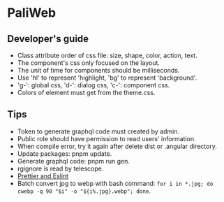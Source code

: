 # PaliWeb

## Developer's guide

- Class attribute order of css file: size, shape, color, action, text.
- The component's css only focused on the layout.
- The unit of time for components should be milliseconds.
- Use 'hl' to represent 'highlight, 'bg' to represent 'background'.
- 'g-': global css, 'd-': dialog css, 'c-': component css.
- Colors of element must get from the theme.css.

## Tips

- Token to generate graphql code must created by admin.
- Public role should have permission to read users' information.
- When compile error, try it again after delete dist or .angular directory.
- Update packages: pnpm update.
- Generate graphql code: pnpm run gen.
- rgignore is read by telescope.
- [Prettier and Eslint](https://blog.bitsrc.io/how-ive-set-up-eslint-and-prettier-in-angular-16-and-why-i-did-that-4bfc304284a6)
- Batch convert jpg to webp with bash command: `for i in *.jpg; do cwebp -q 90 "$i" -o "${i%.jpg}.webp"; done`.
